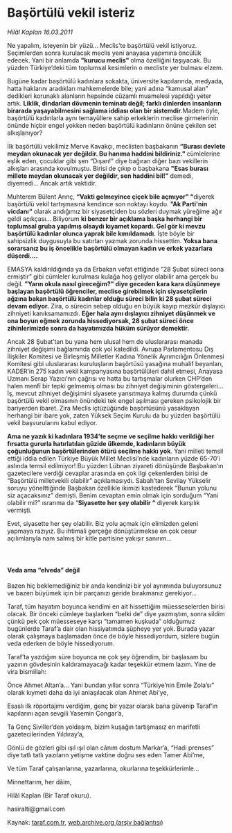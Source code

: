# Başörtülü vekil isteriz

*Hilâl Kaplan 16.03.2011*

<div class="yazi"><p>Ne yapalım, isteyenin bir yüzü... Meclis’te başörtülü vekil istiyoruz. Seçimlerden sonra kurulacak meclis yeni anayasa yapımına öncülük edecek. Yani bir anlamda <b>"kurucu meclis" </b>olma özelliğini taşıyacak. Bu yüzden Türkiye’deki tüm toplumsal kesimlerin o mecliste yer bulması elzem.</p>
<p>Bugüne kadar başörtülü kadınlara sokakta, üniversite kapılarında, medyada, hatta haklarını aradıkları mahkemelerde bile; yani adına “kamusal alan” dedikleri korunaklı alanların hepsinde cüzamlı muamelesi yapıldığı yeter artık. <b>Liklik, dindarları dövmenin teminatı değil; farklı dinlerden insanların birarada yaşayabilmesini sağlama iddiası olan bir sistemdir</b>.Madem öyle, başörtülü kadınlarla aynı temayüllere sahip erkeklerin meclise girmelerinin önünde hiçbir engel yokken neden başörtülü kadınların önüne çekilen set alkışlanıyor?</p>
<p>İlk başörtülü vekilimiz Merve Kavakçı, meclisten başbakanın <b>“Burası devlete meydan okunacak yer değildir. Bu hanıma haddini bildiriniz." </b>cümlelerine eşlik eden, çocuklar gibi şen “Dışarı!” diye bağıran diğer bazı vekillerin alkışları arasında kovulmuştu. Birisi de çıkıp o başbakana <b>"Esas burası millete meydan okunacak yer değildir, sen haddini bil!" </b>demedi, diyemedi... Ancak artık vaktidir.</p>
<p>Muhterem Bülent Arınç, <b>“Vakti gelmeyince çiçek bile açmıyor" “</b>diyerek başörtülü vekil tartışmasına kendince son noktayı koydu. <b>”Ak Parti'nin vicdanı“</b> olarak andığımız bir siyasetçiden bu sözleri duymak yüreğime ağır geldi açıkçası... Biliyorum <b>ki benzer bir açıklama başka herhangi bir toplumsal gruba yapılmış olsaydı kıyamet kopardı. Gel gör ki mevzu başörtülü kadınlar olunca yaprak bile kımıldamadı.</b> İşte böyle bir sahipsizlik duygusuyla bu satırları yazmak zorunda hissettim. <b>Yoksa bana sorarsanız bu iş öncelikle başörtülü olmayan kadın ve erkek yazarlara düşerdi....</b></p>
<p>EMASYA kaldırıldığında ya da Erbakan vefat ettiğinde “28 Şubat süreci sona ermiştir” gibi cümleler kurulması kulağa hoş geliyor olabilir ama gerçek bu değil. <b>"Yarın okula nasıl gireceğim?" diye geceden kara kara düşünmeye başlayan başörtülü öğrenciler, meclise girebilmek için siyasetçilerin ağzına bakan başörtülü kadınlar olduğu süreci bilin ki 28 şubat süreci devam ediyor.</b> Zira, o sürecin sebep olduğu en büyük kayıp mezkûr dışlayıcı zihniyeti kanıksamamızdı. <b>Eğer hala aynı dışlayıcı zihniyet düşünmek ve ona boyun eğmek zorunda hissediyorsak, 28 şubat süreci önce zihinlerimizde sonra da hayatımızda hüküm sürüyor demektir.</b></p>
<p>Ancak 28 Şubat’tan bu yana hem ulusal hem de uluslararası manada zihniyet değişimi bağlamında çok yol katedildi. Avrupa Parlamentosu Dış İlişkiler Komitesi ve Birleşmiş Milletler Kadına Yönelik Ayrımcılığın Önlenmesi Komitesi gibi uluslararası kuruluşların başörtüsü yasağına muhalif beyanları, KADER’in 275 kadın vekil kampanyasına başörtülüleri dahil etmesi, Anayasa Uzmanı Serap Yazıcı’nın çağrısı ve hatta bu tartışmalar olurken CHP’den halen menfî bir tepki gelmemiş olması bu zihniyet değişiminin göstergeleri... İş, mevcut zihniyet değişimini siyasete yansıtmaya kalmış durumda çünkü başörtülü vekil olmasının önündeki tek engel aşılması gereken psikolojik bir bariyerden ibaret. Zira Meclis içtüzüğünde başörtüsünü yasaklayan herhangi bir ibare yok, zaten Yüksek Seçim Kurulu da bu yüzden başörtülü vekil başvurularını kabul ediyor.</p>
<p><b>Ama ne yazık ki kadınlara 1934'te seçme ve seçilme hakkı verildiği her fırsatta gururla hatırlatılan güzide ülkemde, kadınların büyük çoğunluğunun başörtülerinden ötürü seçilme hakkı yok</b>. Yani milleti temsil ettiği iddia edilen Türkiye Büyük Millet Meclisi’nde kadınların yüzde 65-70’i aslında temsil edilmiyor! Bu yüzden Lübnan ziyareti dönüşünde Başbakan’ın gazetecilere verdiği cevaplar arasında en çok ilgi çekenlerden birisi de “Başörtülü milletvekili olabilir” açıklamasıydı. Sabah’tan Sevilay Yükselir soruyu yönelttiğinde Başbakan özellikle ikimizi kastederek “Bunun yolunu siz açacaksınız” demişti. Benim cevaptan emin olmak için sorduğum “Yani olabilir mi?” ısrarıma da “<b>Siyasette her şey olabilir “</b> diyerek karşılık vermişti.</p>
<p>Evet, siyasette her şey olabilir. Biz yolu açmak için elimizden geleni yapmaya razıyız. Bu ihtimali gerçeğe dönüştürmekse en çok cesur açılımlarıyla nam salmış bir kitle partisine yakışır sanırım...</p>
<h4> </h4>
<h4>Veda ama “elveda” değil</h4>
<p>Bazen hiç beklemediğiniz bir anda kendinizi bir yol ayrımında buluyorsunuz ve bazen büyümek için bir parçanızı geride bırakmanız gerekiyor...</p>
<p>Taraf, tüm hayatım boyunca kendimi en ait hissettiğim müesseselerden birisi olacak. Bir önceki cümleye başlarken “belki de” diye yazmıştım, sonra sildim çünkü pek çok müesseseye karşı “tamamen kuşkuda” olduğumuz bugünlerde Taraf’a dair olan hissiyatımda şüpheye yer yok. Burada yazar olarak çalışmaya başlamadan önce de böyle hissediyordum, sizlere bugün veda ederken de böyle hissediyorum.</p>
<p>Taraf’ta yazdığım süre boyunca ne çok şey öğrendim, bir başlasam bu yazının gövdesinin kaldıramayacağı kadar teşekkür etmem lazım. Yine de vira bismillah:</p>
<p>Önce Ahmet Altan’a... Yani bundan yıllar sonra “Türkiye’nin Emile Zola’sı” olarak kıymeti daha da iyi anlaşılacak olan Ahmet Abi’ye,</p>
<p>Esaslı ilk röportajımı verdiğim, genç bir yazar olarak bana güvenip Taraf’ın kapılarını açan sevgili Yasemin Çongar’a,</p>
<p>Ta Genç Siviller’den yoldaşım, bizim kuşağın tartışmasız en marifetli gazetecilerinden Yıldıray’a,</p>
<p>Gönlü de gözleri gibi ışıl ışıl olan cânım dostum Markar’a, “Hadi prenses” diye tatlı tatlı yazıların yetişme vaktine doğru ses eden Tamer Abi’me,</p>
<p>Ve tüm Taraf çalışanlarına, yazarlarına, okurlarına teşekkürlerimle...</p>
<p>Minnettarım, her dâim,</p>
<p>Hilâl Kaplan (Bir Taraf okuru).</p>
<p>hasiralti@gmail.com</p>
</div>

Kaynak: [taraf.com.tr](http://www.taraf.com.tr/hilal-kaplan/makale-basortulu-vekil-isteriz.htm), [web.archive.org (arşiv bağlantısı)](http://web.archive.org/web/20131107162058/http://www.taraf.com.tr/hilal-kaplan/makale-basortulu-vekil-isteriz.htm)
